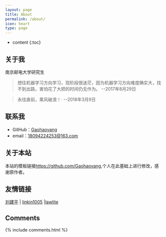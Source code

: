 ```yaml
---
layout: page
title: About
permalink: /about/
icon: heart
type: page
---
```


* content
{:toc}

## 关于我

南京邮电大学研究生


>	想往机器学习方向学习，现阶段很迷茫，因为机器学习方向难度确实大，找不到出路，害怕花了大把的时间仍无作为。
>                                                                                     --2017年8月29日

>	永往直前，乘风破浪！·
>                                                                                     --2018年3月9日

## 联系我

* GitHub：[Gaohaoyang](https://github.com/yinmaybe)
* email：18094224253@163.com

## 关于本站

本站的模板链接<https://github.com/Gaohaoyang>,个人在此基础上进行修改，感谢原作者。


## 友情链接

[刘建平](http://www.cnblogs.com/pinard/) \| [linkin1005](http://blog.csdn.net/linkin1005/article/category/2827587) \|[lawlite](http://lawlite.me/)
## Comments

{% include comments.html %}
